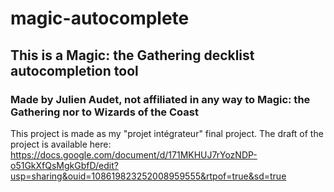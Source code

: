 # magic-autocomplete
## This is a Magic: the Gathering decklist autocompletion tool
### Made by Julien Audet, not affiliated in any way to Magic: the Gathering nor to Wizards of the Coast

This project is made as my "projet intégrateur" final project. The draft of the project is available here: https://docs.google.com/document/d/171MKHUJ7rYozNDP-o51GkXfQsMgkGbfD/edit?usp=sharing&ouid=108619823252008959555&rtpof=true&sd=true

